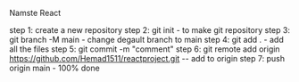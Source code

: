 Namste React

step 1: create a new repository
step 2: git init - to make git repository
step 3: git branch -M main - change degault branch to main
step 4: git add . - add all the files
step 5: git commit -m "comment"
step 6: git remote add origin https://github.com/Hemad1511/reactproject.git -- add to origin
step 7: push origin main - 100% done
